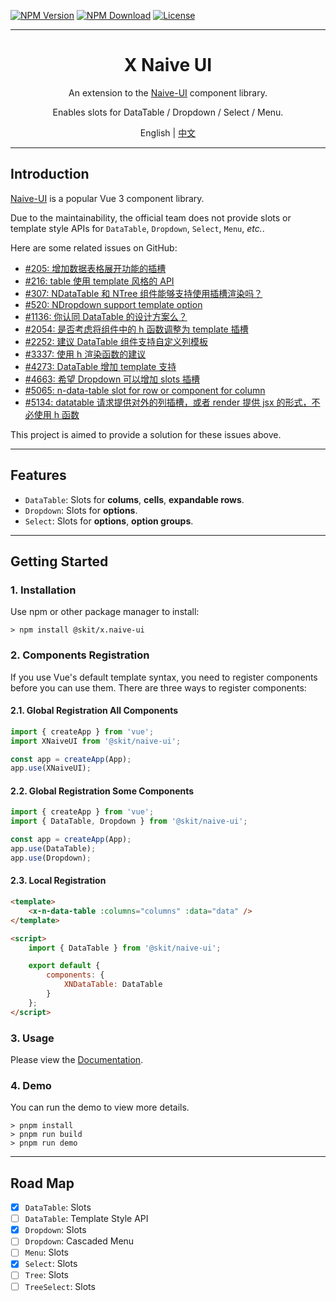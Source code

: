 ﻿[![NPM Version](https://img.shields.io/npm/v/@skit/x.naive-ui.svg?sanitize=true)](https://www.npmjs.com/package/@skit/x.naive-ui)
[![NPM Download](https://img.shields.io/npm/dm/@skit/x.naive-ui.svg?sanitize=true)](https://www.npmjs.com/package/@skit/x.naive-ui)
[![License](https://img.shields.io/github/license/fudiwei/x.naive-ui)](https://mit-license.org/)

---

<h1 align="center">X Naive UI</h1>
<p align="center">An extension to the <a href="https://github.com/tusen-ai/naive-ui" target="_blank">Naive-UI</a> component library.</p>
<p align="center">Enables slots for DataTable / Dropdown / Select / Menu.</p>

<p align="center">English | <a href="README.md">中文</a></p>

---

## Introduction

[Naive-UI](https://github.com/tusen-ai/naive-ui) is a popular Vue 3 component library.

Due to the maintainability, the official team does not provide slots or template style APIs for `DataTable`, `Dropdown`, `Select`, `Menu`, _etc._.

Here are some related issues on GitHub:

-   [#205: 增加数据表格展开功能的插槽](https://github.com/tusen-ai/naive-ui/issues/205)
-   [#216: table 使用 template 风格的 API](https://github.com/tusen-ai/naive-ui/issues/216)
-   [#307: NDataTable 和 NTree 组件能够支持使用插槽渲染吗？](https://github.com/tusen-ai/naive-ui/issues/307)
-   [#520: NDropdown support template option](https://github.com/tusen-ai/naive-ui/issues/520)
-   [#1136: 你认同 DataTable 的设计方案么？](https://github.com/tusen-ai/naive-ui/discussions/1136)
-   [#2054: 是否考虑将组件中的 h 函数调整为 template 插槽](https://github.com/tusen-ai/naive-ui/issues/2054)
-   [#2252: 建议 DataTable 组件支持自定义列模板](https://github.com/tusen-ai/naive-ui/issues/2252)
-   [#3337: 使用 h 渲染函数的建议](https://github.com/tusen-ai/naive-ui/issues/3337)
-   [#4273: DataTable 增加 template 支持](https://github.com/tusen-ai/naive-ui/issues/4273)
-   [#4663: 希望 Dropdown 可以增加 slots 插槽](https://github.com/tusen-ai/naive-ui/issues/4663)
-   [#5065: n-data-table slot for row or component for column](https://github.com/tusen-ai/naive-ui/issues/5065)
-   [#5134: datatable 请求提供对外的列插槽，或者 render 提供 jsx 的形式，不必使用 h 函数](https://github.com/tusen-ai/naive-ui/issues/5134)

This project is aimed to provide a solution for these issues above.

---

## Features

-   `DataTable`: Slots for **colums**, **cells**, **expandable rows**.
-   `Dropdown`: Slots for **options**.
-   `Select`: Slots for **options**, **option groups**.

---

## Getting Started

### 1. Installation

Use npm or other package manager to install:

```shell
> npm install @skit/x.naive-ui
```

### 2. Components Registration

If you use Vue's default template syntax, you need to register components before you can use them. There are three ways to register components:

#### 2.1. Global Registration All Components

```js
import { createApp } from 'vue';
import XNaiveUI from '@skit/naive-ui';

const app = createApp(App);
app.use(XNaiveUI);
```

#### 2.2. Global Registration Some Components

```js
import { createApp } from 'vue';
import { DataTable, Dropdown } from '@skit/naive-ui';

const app = createApp(App);
app.use(DataTable);
app.use(Dropdown);
```

#### 2.3. Local Registration

```html
<template>
    <x-n-data-table :columns="columns" :data="data" />
</template>

<script>
    import { DataTable } from '@skit/naive-ui';

    export default {
        components: {
            XNDataTable: DataTable
        }
    };
</script>
```

### 3. Usage

Please view the [Documentation](./docs/en-US/README.md).

### 4. Demo

You can run the demo to view more details.

```shell
> pnpm install
> pnpm run build
> pnpm run demo
```

---

## Road Map

-   [x] `DataTable`: Slots
-   [ ] `DataTable`: Template Style API
-   [x] `Dropdown`: Slots
-   [ ] `Dropdown`: Cascaded Menu
-   [ ] `Menu`: Slots
-   [x] `Select`: Slots
-   [ ] `Tree`: Slots
-   [ ] `TreeSelect`: Slots
